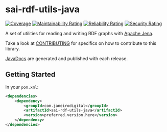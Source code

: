 # sai-rdf-utils-java

[![Coverage](https://sonarcloud.io/api/project_badges/measure?project=janeirodigital_sai-rdf-utils-java&metric=coverage)](https://sonarcloud.io/summary/new_code?id=janeirodigital_sai-rdf-utils-java)
[![Maintainability Rating](https://sonarcloud.io/api/project_badges/measure?project=janeirodigital_sai-rdf-utils-java&metric=sqale_rating)](https://sonarcloud.io/summary/new_code?id=janeirodigital_sai-rdf-utils-java)
[![Reliability Rating](https://sonarcloud.io/api/project_badges/measure?project=janeirodigital_sai-rdf-utils-java&metric=reliability_rating)](https://sonarcloud.io/summary/new_code?id=janeirodigital_sai-rdf-utils-java)
[![Security Rating](https://sonarcloud.io/api/project_badges/measure?project=janeirodigital_sai-rdf-utils-java&metric=security_rating)](https://sonarcloud.io/summary/new_code?id=janeirodigital_sai-rdf-utils-java)

A set of utilities for reading and writing RDF graphs with [Apache Jena](https://jena.apache.org/).

Take a look at [CONTRIBUTING](CONTRIBUTING.md) for specifics on how to contribute to this library.

[JavaDocs](https://janeirodigital.github.io/sai-rdf-utils-java/) are generated and published with each release.

## Getting Started

In your `pom.xml`:

```xml
<dependencies>
	<dependency>
		<groupId>com.janeirodigital</groupId>
		<artifactId>sai-rdf-utils-java</artifactId>
		<version>preferred.version.here</version>
	</dependency>
</dependencies>
```
